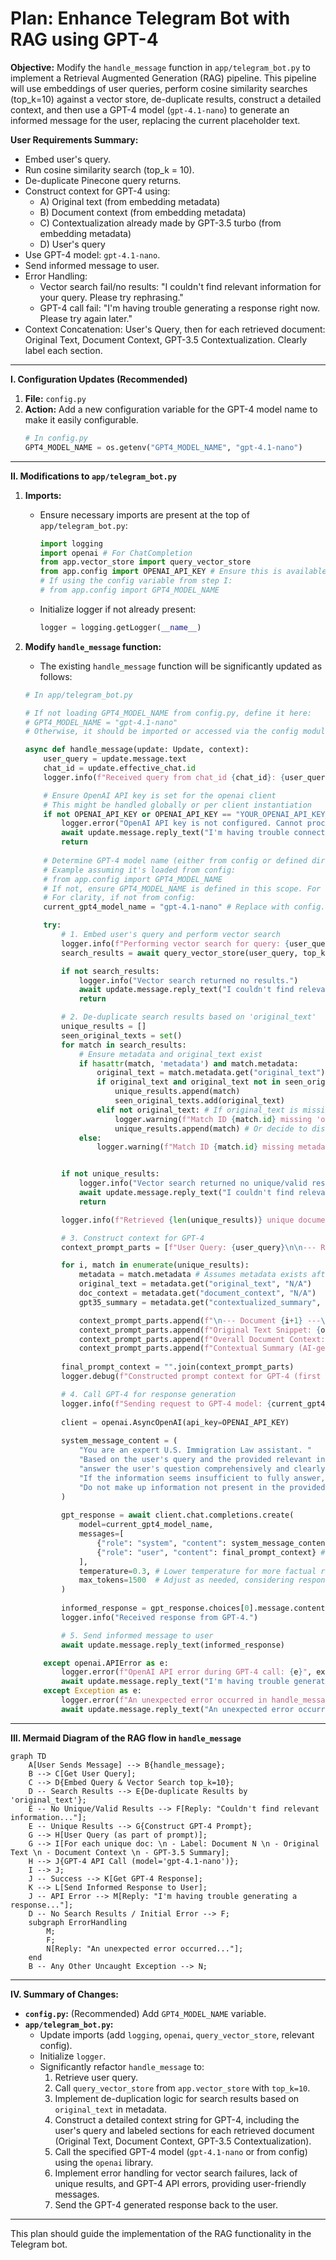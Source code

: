 # Plan: Enhance Telegram Bot with RAG using GPT-4

**Objective:** Modify the `handle_message` function in `app/telegram_bot.py` to implement a Retrieval Augmented Generation (RAG) pipeline. This pipeline will use embeddings of user queries, perform cosine similarity searches (top_k=10) against a vector store, de-duplicate results, construct a detailed context, and then use a GPT-4 model (`gpt-4.1-nano`) to generate an informed message for the user, replacing the current placeholder text.

**User Requirements Summary:**
*   Embed user's query.
*   Run cosine similarity search (top_k = 10).
*   De-duplicate Pinecone query returns.
*   Construct context for GPT-4 using:
    *   A) Original text (from embedding metadata)
    *   B) Document context (from embedding metadata)
    *   C) Contextualization already made by GPT-3.5 turbo (from embedding metadata)
    *   D) User's query
*   Use GPT-4 model: `gpt-4.1-nano`.
*   Send informed message to user.
*   Error Handling:
    *   Vector search fail/no results: "I couldn't find relevant information for your query. Please try rephrasing."
    *   GPT-4 call fail: "I'm having trouble generating a response right now. Please try again later."
*   Context Concatenation: User's Query, then for each retrieved document: Original Text, Document Context, GPT-3.5 Contextualization. Clearly label each section.

---

**I. Configuration Updates (Recommended)**

1.  **File:** `config.py`
2.  **Action:** Add a new configuration variable for the GPT-4 model name to make it easily configurable.
    ```python
    # In config.py
    GPT4_MODEL_NAME = os.getenv("GPT4_MODEL_NAME", "gpt-4.1-nano")
    ```

---

**II. Modifications to `app/telegram_bot.py`**

1.  **Imports:**
    *   Ensure necessary imports are present at the top of `app/telegram_bot.py`:
        ```python
        import logging
        import openai # For ChatCompletion
        from app.vector_store import query_vector_store
        from app.config import OPENAI_API_KEY # Ensure this is available
        # If using the config variable from step I:
        # from app.config import GPT4_MODEL_NAME 
        ```
    *   Initialize logger if not already present:
        ```python
        logger = logging.getLogger(__name__)
        ```

2.  **Modify `handle_message` function:**
    *   The existing `handle_message` function will be significantly updated as follows:

    ```python
    # In app/telegram_bot.py

    # If not loading GPT4_MODEL_NAME from config.py, define it here:
    # GPT4_MODEL_NAME = "gpt-4.1-nano" 
    # Otherwise, it should be imported or accessed via the config module.

    async def handle_message(update: Update, context):
        user_query = update.message.text
        chat_id = update.effective_chat.id
        logger.info(f"Received query from chat_id {chat_id}: {user_query}")

        # Ensure OpenAI API key is set for the openai client
        # This might be handled globally or per client instantiation
        if not OPENAI_API_KEY or OPENAI_API_KEY == "YOUR_OPENAI_API_KEY_PLACEHOLDER":
            logger.error("OpenAI API key is not configured. Cannot proceed with GPT-4 call.")
            await update.message.reply_text("I'm having trouble connecting to the AI service right now. Please try again later.")
            return
        
        # Determine GPT-4 model name (either from config or defined directly)
        # Example assuming it's loaded from config:
        # from app.config import GPT4_MODEL_NAME
        # If not, ensure GPT4_MODEL_NAME is defined in this scope. For this plan, we'll assume it's available.
        # For clarity, if not from config:
        current_gpt4_model_name = "gpt-4.1-nano" # Replace with config.GPT4_MODEL_NAME if implemented

        try:
            # 1. Embed user's query and perform vector search
            logger.info(f"Performing vector search for query: {user_query}")
            search_results = await query_vector_store(user_query, top_k=10)

            if not search_results:
                logger.info("Vector search returned no results.")
                await update.message.reply_text("I couldn't find relevant information for your query. Please try rephrasing.")
                return

            # 2. De-duplicate search results based on 'original_text'
            unique_results = []
            seen_original_texts = set()
            for match in search_results:
                # Ensure metadata and original_text exist
                if hasattr(match, 'metadata') and match.metadata:
                    original_text = match.metadata.get("original_text")
                    if original_text and original_text not in seen_original_texts:
                        unique_results.append(match)
                        seen_original_texts.add(original_text)
                    elif not original_text: # If original_text is missing, keep it but log warning
                        logger.warning(f"Match ID {match.id} missing 'original_text' in metadata, keeping it.")
                        unique_results.append(match) # Or decide to discard
                else:
                    logger.warning(f"Match ID {match.id} missing metadata, skipping.")


            if not unique_results:
                logger.info("Vector search returned no unique/valid results after de-duplication.")
                await update.message.reply_text("I couldn't find relevant information for your query. Please try rephrasing.")
                return

            logger.info(f"Retrieved {len(unique_results)} unique documents after de-duplication.")

            # 3. Construct context for GPT-4
            context_prompt_parts = [f"User Query: {user_query}\n\n--- Relevant Information Extracted ---\n"]

            for i, match in enumerate(unique_results):
                metadata = match.metadata # Assumes metadata exists after filtering
                original_text = metadata.get("original_text", "N/A")
                doc_context = metadata.get("document_context", "N/A")
                gpt35_summary = metadata.get("contextualized_summary", "N/A")

                context_prompt_parts.append(f"\n--- Document {i+1} ---\n")
                context_prompt_parts.append(f"Original Text Snippet: {original_text}\n")
                context_prompt_parts.append(f"Overall Document Context: {doc_context}\n")
                context_prompt_parts.append(f"Contextual Summary (AI-generated for this snippet): {gpt35_summary}\n")
            
            final_prompt_context = "".join(context_prompt_parts)
            logger.debug(f"Constructed prompt context for GPT-4 (first 500 chars): {final_prompt_context[:500]}")

            # 4. Call GPT-4 for response generation
            logger.info(f"Sending request to GPT-4 model: {current_gpt4_model_name}")
            
            client = openai.AsyncOpenAI(api_key=OPENAI_API_KEY)
            
            system_message_content = (
                "You are an expert U.S. Immigration Law assistant. "
                "Based on the user's query and the provided relevant information snippets, "
                "answer the user's question comprehensively and clearly. "
                "If the information seems insufficient to fully answer, state that you can only provide partial information based on the snippets. "
                "Do not make up information not present in the provided snippets."
            )
            
            gpt_response = await client.chat.completions.create(
                model=current_gpt4_model_name,
                messages=[
                    {"role": "system", "content": system_message_content},
                    {"role": "user", "content": final_prompt_context} # Contains the query and retrieved contexts
                ],
                temperature=0.3, # Lower temperature for more factual responses
                max_tokens=1500  # Adjust as needed, considering response length and cost
            )
            
            informed_response = gpt_response.choices[0].message.content.strip()
            logger.info("Received response from GPT-4.")

            # 5. Send informed message to user
            await update.message.reply_text(informed_response)

        except openai.APIError as e:
            logger.error(f"OpenAI API error during GPT-4 call: {e}", exc_info=True)
            await update.message.reply_text("I'm having trouble generating a response right now. Please try again later.")
        except Exception as e:
            logger.error(f"An unexpected error occurred in handle_message: {e}", exc_info=True)
            await update.message.reply_text("An unexpected error occurred while processing your request. Please try again.")
    ```

---

**III. Mermaid Diagram of the RAG flow in `handle_message`**

```mermaid
graph TD
    A[User Sends Message] --> B{handle_message};
    B --> C[Get User Query];
    C --> D{Embed Query & Vector Search top_k=10};
    D -- Search Results --> E{De-duplicate Results by 'original_text'};
    E -- No Unique/Valid Results --> F[Reply: "Couldn't find relevant information..."];
    E -- Unique Results --> G{Construct GPT-4 Prompt};
    G --> H[User Query (as part of prompt)];
    G --> I[For each unique doc: \n - Label: Document N \n - Original Text \n - Document Context \n - GPT-3.5 Summary];
    H --> J{GPT-4 API Call (model='gpt-4.1-nano')};
    I --> J;
    J -- Success --> K[Get GPT-4 Response];
    K --> L[Send Informed Response to User];
    J -- API Error --> M[Reply: "I'm having trouble generating a response..."];
    D -- No Search Results / Initial Error --> F;
    subgraph ErrorHandling
        M;
        F;
        N[Reply: "An unexpected error occurred..."];
    end
    B -- Any Other Uncaught Exception --> N;
```

---

**IV. Summary of Changes:**

*   **`config.py`:** (Recommended) Add `GPT4_MODEL_NAME` variable.
*   **`app/telegram_bot.py`:**
    *   Update imports (add `logging`, `openai`, `query_vector_store`, relevant config).
    *   Initialize `logger`.
    *   Significantly refactor `handle_message` to:
        1.  Retrieve user query.
        2.  Call `query_vector_store` from `app.vector_store` with `top_k=10`.
        3.  Implement de-duplication logic for search results based on `original_text` in metadata.
        4.  Construct a detailed context string for GPT-4, including the user's query and labeled sections for each retrieved document (Original Text, Document Context, GPT-3.5 Contextualization).
        5.  Call the specified GPT-4 model (`gpt-4.1-nano` or from config) using the `openai` library.
        6.  Implement error handling for vector search failures, lack of unique results, and GPT-4 API errors, providing user-friendly messages.
        7.  Send the GPT-4 generated response back to the user.
---
This plan should guide the implementation of the RAG functionality in the Telegram bot.